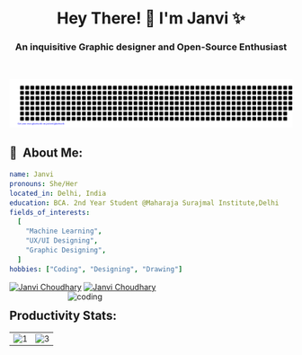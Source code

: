 

<!--
**inkerton/inkerton** is a ✨ _special_ ✨ repository because its `README.md` (this file) appears on your GitHub profile.

Here are some ideas to get you started:

- 🔭 I’m currently working on ...
- 🌱 I’m currently learning ...
- 👯 I’m looking to collaborate on ...
- 🤔 I’m looking for help with ...
- 💬 Ask me about ...
- 📫 How to reach me: ...
- 😄 Pronouns: ...
- ⚡ Fun fact: ...
-->
<h1 align="center">Hey There! 👋 I'm Janvi ✨</h1>
<h3 align="center">An inquisitive Graphic designer and Open-Source Enthusiast</h3>
<br>
<p align="center">
    <img src="https://github.com/inkerton/inkerton/blob/main/gitartwork.svg" />
</p>   
<h2> 🌈 &nbsp;About Me:</h2>

```yaml
name: Janvi
pronouns: She/Her
located_in: Delhi, India
education: BCA. 2nd Year Student @Maharaja Surajmal Institute,Delhi
fields_of_interests:
  [
    "Machine Learning",
    "UX/UI Designing",
    "Graphic Designing",
  ]
hobbies: ["Coding", "Designing", "Drawing"]
```
<!--
[linkedin]: https://www.linkedin.com/in/janvi-choudhary-68a199225/
[<img align="left" alt="codeSTACKr | Linkedin" width="22px" src="https://cdn.jsdelivr.net/npm/simple-icons@v3/icons/linkedin.svg" />][linkedin]
-->

<a href="https://www.linkedin.com/in/janvi-choudhary-68a199225/" target="blank"><img align="center" src="https://raw.githubusercontent.com/rahuldkjain/github-profile-readme-generator/master/src/images/icons/Social/linked-in-alt.svg" alt="Janvi Choudhary" height="30" width="40" /></a>
<a href="https://discord.gg/janvi....." target="blank"><img align="center" src="https://raw.githubusercontent.com/rahuldkjain/github-profile-readme-generator/master/src/images/icons/Social/discord.svg" alt="Janvi Choudhary" height="30" width="40" /></a>
<br>
<img align="right" alt="coding" width="400" src="https://camo.githubusercontent.com/0f2df9c6430300192232520a10bc3f09066cee3c6f1205da8490ac2b1d69d9e5/68747470733a2f2f6d69722d73332d63646e2d63662e626568616e63652e6e65742f70726f6a6563745f6d6f64756c65732f646973702f3630313031343131363737303437352e363036386265666634363430612e676966">
<table>
<h2> Productivity Stats: </h2>
  <tr>
    <td><img src="https://github-profile-summary-cards.vercel.app/api/cards/profile-details?username=inkerton&theme=monokai"  display=block width=100% height=auto  alt="1" ></td>
    <td><img src="https://github-readme-streak-stats.herokuapp.com/?user=inkerton&theme=tokyonight"  display=block width=100% height=auto alt="3" ></td>
  </tr>
</table>

